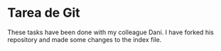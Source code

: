 # Tarea de Git

These tasks have been done with my colleague Dani. I have forked his repository and made some changes to the index file.                  
